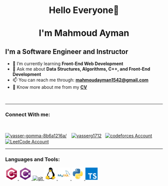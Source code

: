<h1 align="center"> Hello Everyone👋</h1> 
<h1 align="center"> I'm Mahmoud Ayman</h1>

## I'm a Software Engineer and Instructor

- 🌱 I’m currently learning **Front-End Web Development**
- 💬 Ask me about **Data Structures, Algorithms, C++, and Front-End Development**
- 📫 You can reach me through: **mahmoudayman1542@gmail.com**
- 📄 Know more about me from my **[CV](https://drive.google.com/file/d/12wvKzCEthPYSAwhCbNU0xedetPvAUnzW/view?usp=sharing)**

<br>
<hr>
<h3> Connect With me:</h3>
<br>
<p align="left">
<a href="https://www.linkedin.com/in/mahm0udayman/" target="blank">
<img align="center" src="https://raw.githubusercontent.com/rahuldkjain/github-profile-readme-generator/master/src/images/icons/Social/linked-in-alt.svg" alt="yasser-gomma-8b6a1216a/" height="30" width="40" /></a> &nbsp;&nbsp;
<a href="https://fb.com/ma7m0ud" target="blank"><img align="center" src="https://raw.githubusercontent.com/rahuldkjain/github-profile-readme-generator/master/src/images/icons/Social/facebook.svg" alt="yasserg1712" height="30" width="40" /></a>&nbsp;&nbsp;
<a href="https://codeforces.com/profile/balltze" target="blank"><img align="center" src="https://raw.githubusercontent.com/rahuldkjain/github-profile-readme-generator/master/src/images/icons/Social/codeforces.svg" alt="codeforces Account" height="30" width="40" /></a>
&nbsp;&nbsp;
<a href="https://www.leetcode.com/MahmoodAyman" target="blank"><img align="center" src="https://raw.githubusercontent.com/rahuldkjain/github-profile-readme-generator/master/src/images/icons/Social/leet-code.svg" alt="LeetCode Account" height="30" width="40" /></a>
<br>
<hr>

### Languages and Tools:

<p align="left"> 
  <a href="https://www.w3schools.com/cpp/" target="_blank" rel="noreferrer"> <img src="https://raw.githubusercontent.com/devicons/devicon/master/icons/cplusplus/cplusplus-original.svg" alt="cplusplus" width="40" height="40"/> </a> 
  <a href="https://www.w3schools.com/cs/" target="_blank" rel="noreferrer"> <img src="https://raw.githubusercontent.com/devicons/devicon/master/icons/csharp/csharp-original.svg" alt="csharp" width="40" height="40"/> </a>
<a href="https://git-scm.com/" target="_blank" rel="noreferrer"> <img src="https://www.vectorlogo.zone/logos/git-scm/git-scm-icon.svg" alt="git" width="40" height="40"/> </a>  <a href="https://www.linux.org/" target="_blank" rel="noreferrer"> <img src="https://raw.githubusercontent.com/devicons/devicon/master/icons/linux/linux-original.svg" alt="linux" width="40" height="40"/> </a> <a href="https://www.mysql.com/" target="_blank" rel="noreferrer"> <img src="https://raw.githubusercontent.com/devicons/devicon/master/icons/mysql/mysql-original-wordmark.svg" alt="mysql" width="40" height="40"/> </a> <a href="https://www.python.org" target="_blank" rel="noreferrer"> <img src="https://raw.githubusercontent.com/devicons/devicon/master/icons/python/python-original.svg" alt="python" width="40" height="40"/> </a> <a href="https://www.typescriptlang.org/" target="_blank" rel="noreferrer"> <img src="https://raw.githubusercontent.com/devicons/devicon/master/icons/typescript/typescript-original.svg" alt="typescript" width="40" height="40"/> </a> </p>
